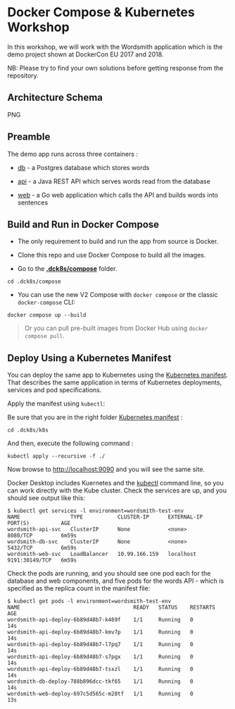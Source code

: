 # Docker Compose & Kubernetes Workshop

In this workshop, we will work with the Wordsmith application which is the demo project shown at DockerCon EU 2017 and 2018.

NB: Please try to find your own solutions before getting response from the repository.

## Architecture Schema

PNG

## Preamble

The demo app runs across three containers :

- [db](db/Dockerfile) - a Postgres database which stores words

- [api](api/Dockerfile) - a Java REST API which serves words read from the database

- [web](web/Dockerfile) - a Go web application which calls the API and builds words into sentences

## Build and Run in Docker Compose

- The only requirement to build and run the app from source is Docker.

- Clone this repo and use Docker Compose to build all the images.

- Go to the **[.dck8s/compose](.dck8s/compose)** folder.

```shell
cd .dck8s/compose
```

- You can use the new V2 Compose with `docker compose` or the classic `docker-compose` CLI:

```shell
docker compose up --build
```

> Or you can pull pre-built images from Docker Hub using `docker compose pull`.

## Deploy Using a Kubernetes Manifest

You can deploy the same app to Kubernetes using the [Kubernetes manifest](.dck8s/k8s).
That describes the same application in terms of Kubernetes deployments, services and pod specifications.

Apply the manifest using `kubectl`:

Be sure that you are in the right folder [Kubernetes manifest](.dck8s/k8s) : 

```shell
cd .dck8s/k8s
```

And then, execute the following command :

```shell
kubectl apply --recursive -f ./
```
Now browse to [http://localhost:9090](http://localhost:9090) and you will see the same site.

Docker Desktop includes Kuernetes and the [kubectl](https://kubernetes.io/docs/reference/kubectl/overview/) command line,
so you can work directly with the Kube cluster.
Check the services are up, and you should see output like this:

```
$ kubectl get services -l environment=wordsmith-test-env
NAME                TYPE           CLUSTER-IP      EXTERNAL-IP   PORT(S)          AGE
wordsmith-api-svc   ClusterIP      None            <none>        8080/TCP         6m59s
wordsmith-db-svc    ClusterIP      None            <none>        5432/TCP         6m59s
wordsmith-web-svc   LoadBalancer   10.99.166.159   localhost     9191:30149/TCP   6m59s
```

Check the pods are running, and you should see one pod each for the database and web components,
and five pods for the words API - which is specified as the replica count in the manifest file:

```
$ kubectl get pods -l environment=wordsmith-test-env
NAME                                    READY   STATUS    RESTARTS   AGE
wordsmith-api-deploy-6b89d48b7-k469f    1/1     Running   0          14s
wordsmith-api-deploy-6b89d48b7-kmv7p    1/1     Running   0          14s
wordsmith-api-deploy-6b89d48b7-l7pq7    1/1     Running   0          14s
wordsmith-api-deploy-6b89d48b7-s7pgx    1/1     Running   0          14s
wordsmith-api-deploy-6b89d48b7-tsxzl    1/1     Running   0          14s
wordsmith-db-deploy-788b896dcc-tkf65    1/1     Running   0          14s
wordsmith-web-deploy-697c5d565c-m28tf   1/1     Running   0          13s
```

